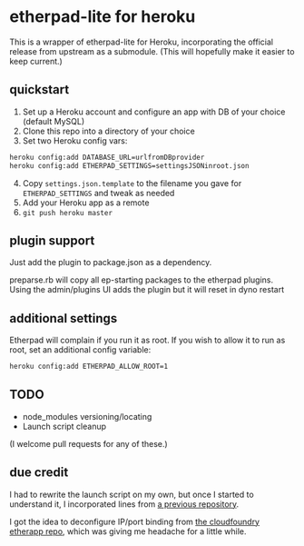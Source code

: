 # etherpad-lite for heroku

This is a wrapper of etherpad-lite for Heroku, incorporating the official release from upstream as a submodule. (This will hopefully make it easier to keep current.)

## quickstart

1. Set up a Heroku account and configure an app with DB of your choice (default MySQL)
2. Clone this repo into a directory of your choice
3. Set two Heroku config vars:

```bash
heroku config:add DATABASE_URL=urlfromDBprovider
heroku config:add ETHERPAD_SETTINGS=settingsJSONinroot.json
```

4. Copy `settings.json.template` to the filename you gave for `ETHERPAD_SETTINGS` and tweak as needed
5. Add your Heroku app as a remote
6. `git push heroku master`

## plugin support

Just add the plugin to package.json as a dependency.

preparse.rb will copy all ep-starting packages to the etherpad plugins. Using the admin/plugins UI
adds the plugin but it will reset in dyno restart

## additional settings

Etherpad will complain if you run it as root. If you wish to allow it to run as
root, set an additional config variable:

```bash
heroku config:add ETHERPAD_ALLOW_ROOT=1
```


## TODO

- node_modules versioning/locating
- Launch script cleanup

(I welcome pull requests for any of these.)

## due credit

I had to rewrite the launch script on my own, but once I started to understand it, I incorporated lines from [a previous repository](https://github.com/ohwillie/etherpad-lite-heroku).

I got the idea to deconfigure IP/port binding from [the cloudfoundry etherapp repo](https://github.com/cloudfoundry-community/etherpad-lite-cf), which was giving me headache for a little while.
